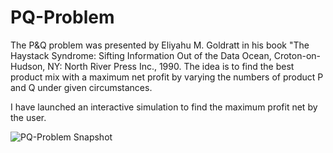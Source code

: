 # PQ-Problem
The P&Q problem was presented by Eliyahu M. Goldratt in his book "The Haystack Syndrome: Sifting Information Out of the Data Ocean, Croton-on-Hudson, NY: North River Press Inc., 1990. The idea is to find the best product mix with a maximum net profit by varying the numbers of product P and Q under given circumstances.

I have launched an interactive simulation to find the maximum profit net by the user.

![PQ-Problem Snapshot](https://github.com/JuergenKanz/PQ-Solution/blob/master/PQ-Problem-Snapshot.jpg)

